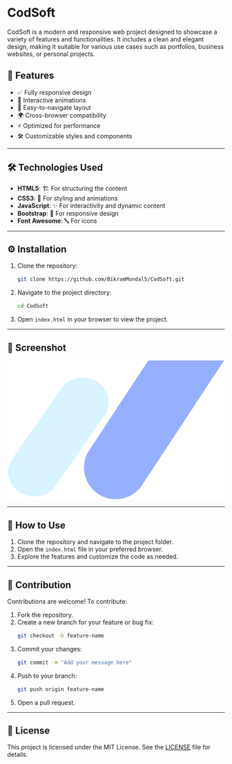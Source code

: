 # CodSoft 

CodSoft is a modern and responsive web project designed to showcase a variety of features and functionalities. It includes a clean and elegant design, making it suitable for various use cases such as portfolios, business websites, or personal projects.

## 🌟 Features
- ✅ Fully responsive design
- 🎨 Interactive animations
- 🧭 Easy-to-navigate layout
- 🌍 Cross-browser compatibility
- ⚡ Optimized for performance
- 🛠️ Customizable styles and components

---

## 🛠️ Technologies Used
- **HTML5**: 🏗️ For structuring the content
- **CSS3**: 🎨 For styling and animations
- **JavaScript**: ✨ For interactivity and dynamic content
- **Bootstrap**: 📱 For responsive design
- **Font Awesome**: 🔤 For icons

---

## ⚙️ Installation
1. Clone the repository:
   ```bash
   git clone https://github.com/BikramMondal5/CodSoft.git
   ```
2. Navigate to the project directory:
   ```bash
   cd CodSoft
   ```
3. Open `index.html` in your browser to view the project.

---

## 📸 Screenshot
![Project Screenshot](img/bg-img/banner-bg.jpg)

---

## 🚀 How to Use
1. Clone the repository and navigate to the project folder.
2. Open the `index.html` file in your preferred browser.
3. Explore the features and customize the code as needed.

---

## 🤝 Contribution
Contributions are welcome! To contribute:
1. Fork the repository.
2. Create a new branch for your feature or bug fix:
   ```bash
   git checkout -b feature-name
   ```
3. Commit your changes:
   ```bash
   git commit -m "Add your message here"
   ```
4. Push to your branch:
   ```bash
   git push origin feature-name
   ```
5. Open a pull request.

---

## 📜 License
This project is licensed under the MIT License. See the [LICENSE](LICENSE) file for details.
